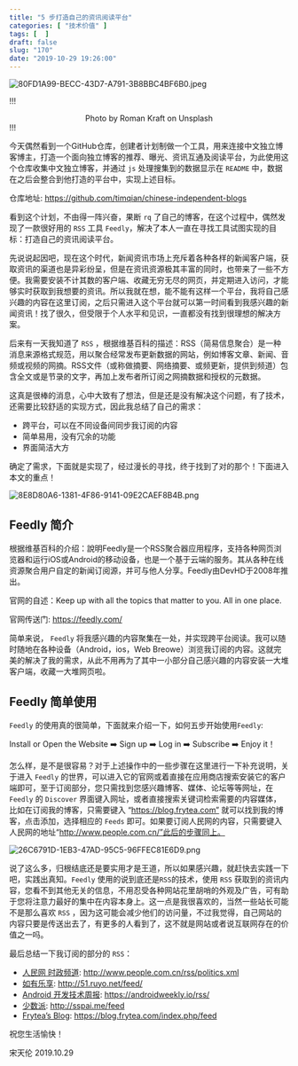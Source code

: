 ```yaml
---
title: "5 步打造自己的资讯阅读平台"
categories: [ "技术价值" ]
tags: [  ]
draft: false
slug: "170"
date: "2019-10-29 19:26:00"
---
```


![80FD1A99-BECC-43D7-A791-3B8BBC4BF6B0.jpeg][1]

!!!
<center> Photo by Roman Kraft on Unsplash </center>
!!!

今天偶然看到一个GitHub仓库，创建者计划制做一个工具，用来连接中文独立博客博主，打造一个面向独立博客的推荐、曝光、资讯互通及阅读平台，为此使用这个仓库收集中文独立博客，并通过 `js` 处理搜集到的数据显示在 `README` 中，数据在之后会整合到他打造的平台中，实现上述目标。

仓库地址: https://github.com/timqian/chinese-independent-blogs

看到这个计划，不由得一阵兴奋，果断 `rq` 了自己的博客，在这个过程中，偶然发现了一款很好用的 `RSS` 工具 `Feedly`，解决了本人一直在寻找工具试图实现的目标：打造自己的资讯阅读平台。

先说说起因吧，现在这个时代，新闻资讯市场上充斥着各种各样的新闻客户端，获取资讯的渠道也是异彩纷呈，但是在资讯资源极其丰富的同时，也带来了一些不方便。我需要安装不计其数的客户端、收藏无穷无尽的网页，并定期进入访问，才能够实时获取到我想要的资讯。所以我就在想，能不能有这样一个平台，我将自己感兴趣的内容在这里订阅，之后只需进入这个平台就可以第一时间看到我感兴趣的新闻资讯！找了很久，但受限于个人水平和见识，一直都没有找到很理想的解决方案。

后来有一天我知道了 `RSS` ，根据维基百科的描述：RSS（简易信息聚合）是一种消息来源格式规范，用以聚合经常发布更新数据的网站，例如博客文章、新闻、音频或视频的网摘。RSS文件（或称做摘要、网络摘要、或频更新，提供到频道）包含全文或是节录的文字，再加上发布者所订阅之网摘数据和授权的元数据。

这真是很棒的消息，心中大致有了想法，但是还是没有解决这个问题，有了技术，还需要比较舒适的实现方式，因此我总结了自己的需求：

  - 跨平台，可以在不同设备间同步我订阅的内容
  - 简单易用，没有冗余的功能
  - 界面简洁大方

确定了需求，下面就是实现了，经过漫长的寻找，终于找到了对的那个！下面进入本文的重点！

![8E8D80A6-1381-4F86-9141-09E2CAEF8B4B.png][2]

## Feedly 简介

根据维基百科的介绍：說明Feedly是一个RSS聚合器应用程序，支持各种网页浏览器和运行iOS或Android的移动设备，也是一个基于云端的服务。其从各种在线资源聚合用户自定的新闻订阅源，并可与他人分享。Feedly由DevHD于2008年推出。

官网的自述：Keep up with all the topics that matter to you. All in one place.

官网传送门: https://feedly.com/

简单来说， `Feedly` 将我感兴趣的内容聚集在一处，并实现跨平台阅读。我可以随时随地在各种设备（Android，ios，Web Breowe）浏览我订阅的内容。这就完美的解决了我的需求，从此不用再为了其中一小部分自己感兴趣的内容安装一大堆客户端，收藏一大堆网页啦。

## Feedly 简单使用

`Feedly` 的使用真的很简单，下面就来介绍一下，如何五步开始使用`Feedly`: 

Install or Open the Website ➡️ Sign up ➡️ Log in ➡️ Subscribe ➡️ Enjoy it！

怎么样，是不是很容易？对于上述操作中的一些步骤在这里进行一下补充说明，关于进入 `Feedly` 的世界，可以进入它的官网或着直接在应用商店搜索安装它的客户端即可，至于订阅部分，您只需找到您感兴趣博客、媒体、论坛等等网址，在`Feedly` 的 `Discover` 界面键入网址，或者直接搜索关键词检索需要的内容媒体，比如在订阅我的博客，只需要键入 “https://blog.frytea.com” 就可以找到我的博客，点击添加，选择相应的 `Feeds` 即可。如果要订阅人民网的内容，只需要键入人民网的地址“http://www.people.com.cn/”此后的步骤同上。

![26C6791D-1EB3-47AD-95C5-96FFEC81E6D9.png][3]

说了这么多，归根结底还是要实用才是王道，所以如果感兴趣，就赶快去实践一下吧，实践出真知。`Feedly` 使用的说到底还是`RSS`的技术，使用 `RSS` 获取到的资讯内容，您看不到其他无关的信息，不用忍受各种网站花里胡哨的外观及广告，可有助于您将注意力最好的集中在内容本身上。这一点是我很喜欢的，当然一些站长可能不是那么喜欢 `RSS` ，因为这可能会减少他们的访问量，不过我觉得，自己网站的内容只要是传送出去了，有更多的人看到了，这不就是网站或者说互联网存在的价值之一吗。

最后总结一下我订阅的部分的 `RSS`：
  - [人民网 时政频道](http://www.people.com.cn/): http://www.people.com.cn/rss/politics.xml
  - [如有乐享](http://51.ruyo.net/): http://51.ruyo.net/feed/
  - [Android 开发技术周报](https://androidweekly.io/): https://androidweekly.io/rss/
  - [少数派](http://sspai.me): http://sspai.me/feed
  - [Frytea’s Blog](https://blog.frytea.com/): https://blog.frytea.com/index.php/feed

祝您生活愉快！

宋天伦
2019.10.29


  [1]: https://blog.frytea.com/usr/uploads/2019/11/1252541376.jpeg#shadow
  [2]: https://blog.frytea.com/usr/uploads/2019/11/4108788533.png#shadow
  [3]: https://blog.frytea.com/usr/uploads/2019/11/128075469.png#shadow